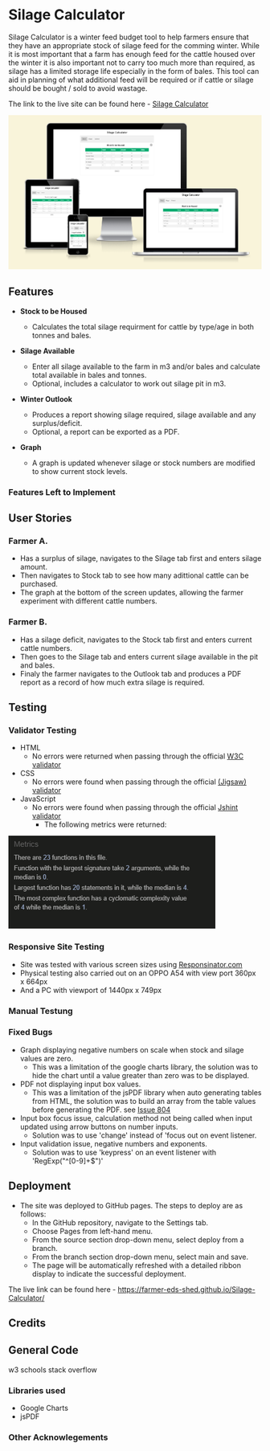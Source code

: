 # Silage Calculator

Silage Calculator is a winter feed budget tool to help farmers ensure that they have an appropriate stock of silage feed for the comming winter. While it is most important that a farm has enough feed for the cattle housed over the winter it is also important not to carry too much more than required, as silage has a limited storage life especially in the form of bales. This tool can aid in planning of what additional feed will be required or if cattle or silage should be bought / sold to avoid wastage.

The link to the live site can be found here - [Silage Calculator](https://farmer-eds-shed.github.io/Silage-Calculator/)

![Am I Responsive Image](Docs/Readme_img/responsive-site.png)

## Features

- **Stock to be Housed**

  - Calculates the total silage requirment for cattle by type/age in both tonnes and bales.

- **Silage Available**

  - Enter all silage available to the farm in m3 and/or bales and calculate total available in bales and tonnes.
  - Optional, includes a calculator to work out silage pit in m3.

- **Winter Outlook**

  - Produces a report showing silage required, silage available and any surplus/deficit.
  - Optional, a report can be exported as a PDF.

- **Graph**
  - A graph is updated whenever silage or stock numbers are modified to show current stock levels.

### Features Left to Implement

## User Stories

### Farmer A.
  - Has a surplus of silage, navigates to the Silage tab first and enters silage amount.
  - Then navigates to Stock tab to see how many adittional cattle can be purchased.
  - The graph at the bottom of the screen updates, allowing the farmer experiment with different cattle numbers.

### Farmer B. 
  - Has a silage deficit, navigates to the Stock tab first and enters current cattle numbers.
  - Then goes to the Silage tab and enters current silage available in the pit and bales.
  - Finaly the farmer navigates to the Outlook tab and produces a PDF report as a record of how much extra silage is required.


## Testing

### Validator Testing

- HTML
  - No errors were returned when passing through the official [W3C validator](https://validator.w3.org/nu/?doc=https%3A%2F%2Ffarmer-eds-shed.github.io%2FSilage-Calculator%2F)
- CSS
  - No errors were found when passing through the official [(Jigsaw) validator](https://jigsaw.w3.org/css-validator/validator?uri=https%3A%2F%2Ffarmer-eds-shed.github.io%2FSilage-Calculator%2F&profile=css3svg&usermedium=all&warning=1&vextwarning=&lang=en)
- JavaScript
  - No errors were found when passing through the official [Jshint validator](https://jshint.com/)
    - The following metrics were returned:

![JSHint Image](Docs/Readme_img/JSHint.png)

### Responsive Site Testing
- Site was tested with various screen sizes using [Responsinator.com](http://www.responsinator.com/?url=https%3A%2F%2Ffarmer-eds-shed.github.io%2FSilage-Calculator%2F)
- Physical testing also carried out on an OPPO A54 with view port 360px x 664px
- And a PC with viewport of 1440px x 749px

### Manual Testung

### Fixed Bugs

- Graph displaying negative numbers on scale when stock and silage values are zero.
  - This was a limitation of the google charts library, the solution was to hide the chart until a value greater than zero was to be displayed.
- PDF not displaying input box values.
  - This was a limitation of the jsPDF library when auto generating tables from HTML, the solution was to build an array from the table values before generating the PDF. see [Issue 804](https://github.com/simonbengtsson/jsPDF-AutoTable/issues/804)
- Input box focus issue, calculation method not being called when input updated using arrow buttons on number inputs.
  - Solution was to use 'change' instead of 'focus out on event listener.
- Input validation issue, negative numbers and exponents.
  - Solution was to use 'keypress' on an event listener with 'RegExp("^[0-9]+$")'

## Deployment

- The site was deployed to GitHub pages. The steps to deploy are as follows:
  - In the GitHub repository, navigate to the Settings tab.
  - Choose Pages from left-hand menu.
  - From the source section drop-down menu, select deploy from a branch.
  - From the branch section drop-down menu, select main and save.
  - The page will be automatically refreshed with a detailed ribbon display to indicate the successful deployment.

The live link can be found here - https://farmer-eds-shed.github.io/Silage-Calculator/

## Credits

## General Code

w3 schools
stack overflow

### Libraries used

- Google Charts
- jsPDF

### Other Acknowlegements
